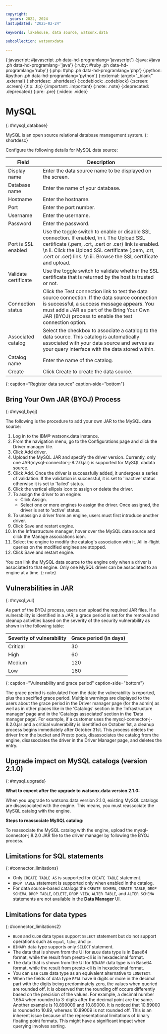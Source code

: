 ```yaml
---

copyright:
  years: 2022, 2024
lastupdated: "2025-02-24"

keywords: lakehouse, data source, watsonx.data

subcollection: watsonxdata

---
```


{:javascript: #javascript .ph data-hd-programlang='javascript'}
{:java: #java .ph data-hd-programlang='java'}
{:ruby: #ruby .ph data-hd-programlang='ruby'}
{:php: #php .ph data-hd-programlang='php'}
{:python: #python .ph data-hd-programlang='python'}
{:external: target="_blank" .external}
{:shortdesc: .shortdesc}
{:codeblock: .codeblock}
{:screen: .screen}
{:tip: .tip}
{:important: .important}
{:note: .note}
{:deprecated: .deprecated}
{:pre: .pre}
{:video: .video}

# MySQL
{: #mysql_database}

MySQL is an open source relational database management system.
{: shortdesc}

 Configure the following details for MySQL data source:

 | Field           | Description        |
 |------------------|--------------------|
 | Display name    | Enter the data source name to be displayed on the screen. |
 | Database name     | Enter the name of your database. |
 | Hostname            | Enter the hostname.  |
 | Port             | Enter the port number. |
 | Username           | Enter the username.  |
 | Password           | Enter the password.  |
 | Port is SSL enabled   | Use the toggle switch to enable or disable SSL connection. If enabled, \n i. The Upload SSL certificate (.pem, .crt, .cert or .cer) link is enabled. \n ii. Click the Upload SSL certificate (.pem, .crt, .cert or .cer) link. \n iii. Browse the SSL certificate and upload.|
 | Validate certificate           | Use the toggle switch to validate whether the SSL certificate that is returned by the host is trusted or not.  |
 | Connection status| Click the Test connection link to test the data source connection. If the data source connection is successful, a success message appears. You must add a JAR as part of the Bring Your Own JAR (BYOJ) process to enable the test connection option.|
 | Associated catalog| Select the checkbox to associate a catalog to the data source. This catalog is automatically associated with your data source and serves as your query interface with the data stored within.|
 | Catalog name | Enter the name of the catalog.|
 | Create | Click Create to create the data source. |
 {: caption="Register data source" caption-side="bottom"}

## Bring Your Own JAR (BYOJ) Process
 {: #mysql_byoj}

The following is the procedure to add your own JAR to the MySQL data source:
1. Log in to the IBM® watsonx.data instance.
2. From the navigation menu, go to the Configurations page and click the Driver manager tile.
3. Click Add driver.
4. Upload the MySQL JAR and specify the driver version. Currently, only one JAR(mysql-connector-j-8.2.0.jar) is supported for MySQL dadata source.
5. Click Add. Once the driver is successfully added, it undergoes a series of validation. If the validation is successful, it is set to 'inactive' status otherwise it is set to 'failed' status.
6. Click the vertical ellipsis icon to assign or delete the driver.
7. To assign the driver to an engine:
   * Click Assign.
   * Select one or more engines to assign the driver. Once assigned, the driver is set to 'active' status.
8. To unassign a driver from an engine, users must first introduce another driver.
9. Click Save and restart engine.
10. In the Infrastructure manager, hover over the MySQL data source and click the Manage associations icon.
11. Select the engine to modify the catalog's association with it. All in-flight queries on the modified engines are stopped.
12. Click Save and restart engine.

You can link the MySQL data source to the engine only when a driver is associated to that engine. Only one MySQL driver can be associated to an engine at a time.
{: note}

## Vulnerabilities in JAR
{: #mysql_vul}

As part of the BYOJ process, users can upload the required JAR files. If a vulnerability is identified in a JAR, a grace period is set for the removal and cleanup activities based on the severity of the security vulnerability as shown in the following table:

| Severity of vulnerability | Grace period (in days) |
 |--------------------------|----------------|
 | Critical | 30|
 | High     | 60 |
 | Medium   | 120 |
 | Low      | 180 |
 {: caption="Vulnerability and grace period" caption-side="bottom"}

The grace period is calculated from the date the vulnerability is reported, plus the specified grace period. Multiple warnings are displayed to the users about the grace period in the Driver manager page (for the admin) as well as in other places like in the ‘Catalogs’ section in the ‘Infrastructure manager’ page and in the ‘Catalogs associated’ section in the ‘Data manager page’. For example, if a customer uses the mysql-connector-j-8.2.0.jar and a critical vulnerability is identified on October 1st, a cleanup process begins immediately after October 31st. This process deletes the driver from the bucket and Presto pods, disassociates the catalog from the engine, disassociates the driver in the Driver Manager page, and deletes the entry.

## Upgrade impact on MySQL catalogs (version 2.1.0)
{: #mysql_upgrade}

**What to expect after the upgrade to watsonx.data version 2.1.0:**

When you upgrade to watsonx.data version 2.1.0, existing MySQL catalogs are disassociated with the engine. This means, you must reassociate the MySQL catalog with the engine.

**Steps to reassociate MySQL catalog:**

To reassociate the MySQL catalog with the engine, upload the mysql-connector-j:8.2.0 JAR file to the driver manager by following the BYOJ process.

## Limitations for SQL statements
{: #connector_limitations}

* Only `CREATE TABLE AS` is supported for `CREATE TABLE` statement.
* `DROP TABLE` statement is supported only when enabled in the catalog.
* For data source-based catalogs the `CREATE SCHEMA`, `CREATE TABLE`, `DROP SCHEMA`, `DROP TABLE`, `DELETE`, `DROP VIEW`, `ALTER TABLE`, and `ALTER SCHEMA` statements are not available in the **Data Manager** UI.

## Limitations for data types
{: #connector_limitations2}

* `BLOB` and `CLOB` data types support `SELECT` statement but do not support operations such as `equal`, `like`, and `in`.
* `BINARY` data type supports only `SELECT` statement.
* The data that is shown from the UI for `BLOB` data type is in Base64 format, while the result from presto-cli is in hexadecimal format.
* The data that is shown from the UI for `BINARY` data type is in Base64 format, while the result from presto-cli is in hexadecimal format.
* You can use `CLOB` data type as an equivalent alternative to `LONGTEXT`.
* When the fields of data type `REAL` have 6 digits or more in the decimal part with the digits being predominately zero, the values when queried are rounded off. It is observed that the rounding off occurs differently based on the precision of the values. For example, a decimal number 1.654 when rounded to 3-digits after the decimal point are the same. Another example is 10.890009 and 10.89000. It is noticed that 10.89000 is rounded to 10.89, whereas 10.89009 is not rounded off. This is an inherent issue because of the representational limitations of binary floating point formats. This might have a significant impact when querying involves sorting.
